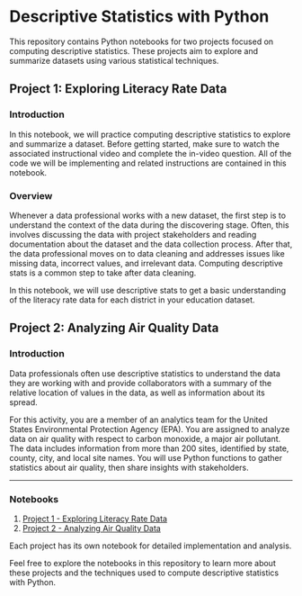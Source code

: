 # Descriptive Statistics with Python

This repository contains Python notebooks for two projects focused on computing descriptive statistics. These projects aim to explore and summarize datasets using various statistical techniques.

## Project 1: Exploring Literacy Rate Data

### Introduction
In this notebook, we will practice computing descriptive statistics to explore and summarize a dataset. Before getting started, make sure to watch the associated instructional video and complete the in-video question. All of the code we will be implementing and related instructions are contained in this notebook.

### Overview
Whenever a data professional works with a new dataset, the first step is to understand the context of the data during the discovering stage. Often, this involves discussing the data with project stakeholders and reading documentation about the dataset and the data collection process. After that, the data professional moves on to data cleaning and addresses issues like missing data, incorrect values, and irrelevant data. Computing descriptive stats is a common step to take after data cleaning.

In this notebook, we will use descriptive stats to get a basic understanding of the literacy rate data for each district in your education dataset.

## Project 2: Analyzing Air Quality Data

### Introduction
Data professionals often use descriptive statistics to understand the data they are working with and provide collaborators with a summary of the relative location of values in the data, as well as information about its spread.

For this activity, you are a member of an analytics team for the United States Environmental Protection Agency (EPA). You are assigned to analyze data on air quality with respect to carbon monoxide, a major air pollutant. The data includes information from more than 200 sites, identified by state, county, city, and local site names. You will use Python functions to gather statistics about air quality, then share insights with stakeholders.

---

### Notebooks

1. [Project 1 - Exploring Literacy Rate Data](project1.ipynb)
2. [Project 2 - Analyzing Air Quality Data](project2.ipynb)

Each project has its own notebook for detailed implementation and analysis.

Feel free to explore the notebooks in this repository to learn more about these projects and the techniques used to compute descriptive statistics with Python.

